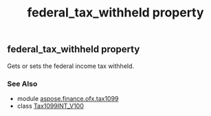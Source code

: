﻿---
title: federal_tax_withheld property
second_title: Aspose.Finance for Python via .NET API References
description: 
type: docs
weight: 80
url: /python-net/aspose.finance.ofx.tax1099/tax1099int_v100/federal_tax_withheld/
is_root: false
---

## federal_tax_withheld property


Gets or sets the federal income tax withheld.

### See Also
* module [aspose.finance.ofx.tax1099](../../)
* class [Tax1099INT_V100](/finance/python-net/aspose.finance.ofx.tax1099/tax1099int_v100)

